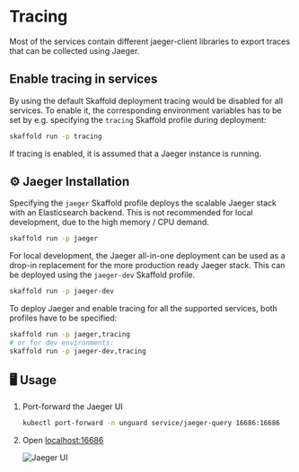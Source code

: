 # Tracing

Most of the services contain different jaeger-client libraries to export traces that can be collected using Jaeger.

## Enable tracing in services

By using the default Skaffold deployment tracing would be disabled for all services. To enable it, the corresponding
environment variables has to be set by e.g. specifying the `tracing` Skaffold profile during deployment:

```sh
skaffold run -p tracing
```

If tracing is enabled, it is assumed that a Jaeger instance is running.

## ⚙️ Jaeger Installation

Specifying the `jaeger` Skaffold profile deploys the scalable Jaeger stack with an Elasticsearch backend.
This is not recommended for local development, due to the high memory / CPU demand.

```sh
skaffold run -p jaeger
```

For local development, the Jaeger all-in-one deployment can be used as a drop-in replacement for the more production
ready Jaeger stack. This can be deployed using the `jaeger-dev` Skaffold profile.

```sh
skaffold run -p jaeger-dev
```

To deploy Jaeger and enable tracing for all the supported services, both profiles have to be specified:

```sh
skaffold run -p jaeger,tracing
# or for dev environments:
skaffold run -p jaeger-dev,tracing
```

## 🖥️ Usage

1. Port-forward the Jaeger UI

    ```sh
    kubectl port-forward -n unguard service/jaeger-query 16686:16686
    ```

2. Open [localhost:16686](http://localhost:16686)

   ![Jaeger UI](../images/jaeger-ui.png)
